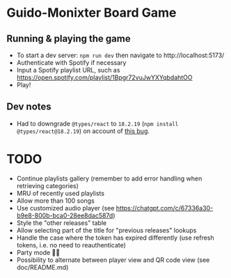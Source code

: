 # Guido-Monixter Board Game

## Running & playing the game

- To start a dev server: `npm run dev` then navigate to http://localhost:5173/
- Authenticate with Spotify if necessary
- Input a Spotify playlist URL, such as https://open.spotify.com/playlist/1Bpgr72vuJwYXYqbdahtOO
- Play!

## Dev notes

- Had to downgrade `@types/react` to `18.2.19` (`npm install @types/react@18.2.19`) on account of [this bug](https://github.com/creativetimofficial/material-tailwind/issues/528#issuecomment-1856348865).

# TODO

- Continue playlists gallery (remember to add error handling when retrieving categories)
- MRU of recently used playlists
- Allow more than 100 songs
- Use customized audio player (see https://chatgpt.com/c/67336a30-b9e8-800b-bca0-28ee8dac587d)
- Style the "other releases" table
- Allow selecting part of the title for "previous releases" lookups
- Handle the case where the token has expired differently (use refresh tokens, i.e. no need to reauthenticate)
- Party mode 🕺🏻
- Possibility to alternate between player view and QR code view (see doc/README.md)
